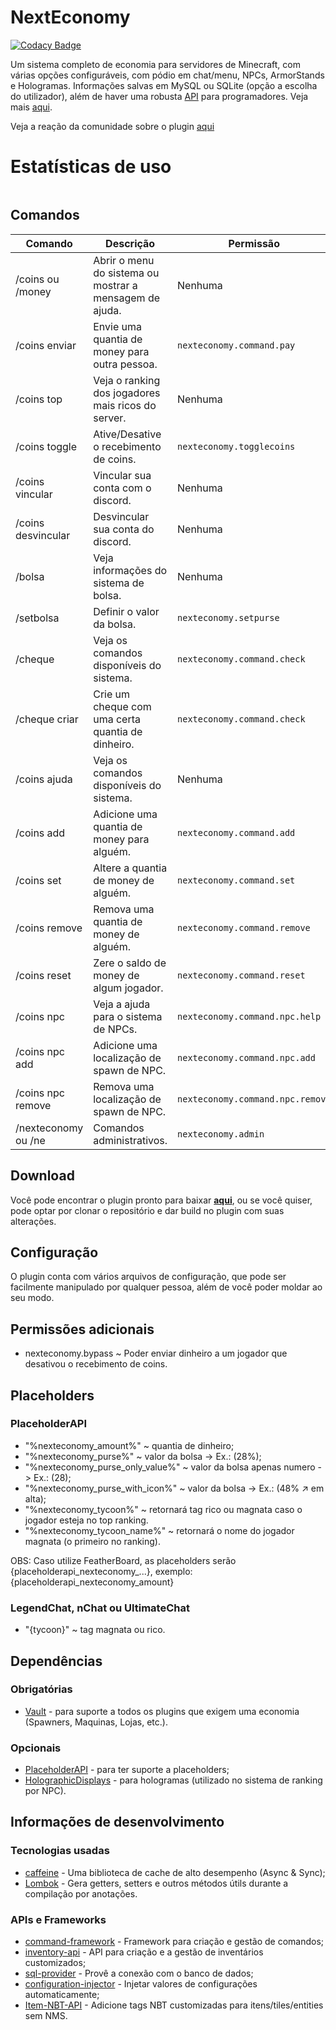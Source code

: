# NextEconomy

[![Codacy Badge](https://app.codacy.com/project/badge/Grade/41ceccfd3fa241f3a9741f6996f44ccd)](https://www.codacy.com/gh/NextPlugins/NextEconomy/dashboard?utm_source=github.com&amp;utm_medium=referral&amp;utm_content=NextPlugins/NextEconomy&amp;utm_campaign=Badge_Grade)

Um sistema completo de economia para servidores de Minecraft, com várias opções configuráveis, com pódio em chat/menu,
NPCs, ArmorStands e Hologramas. Informações salvas em MySQL ou SQLite (opção a escolha do utilizador), além de haver uma
robusta [API](https://github.com/NextPlugins/NextEconomy/tree/main/src/main/java/com/nextplugins/economy/api) para
programadores. Veja mais [aqui](https://imgur.com/gallery/xDfx9pp).

Veja a reação da comunidade sobre o
plugin [aqui](https://gamersboard.com.br/topic/75000-nexteconomy-o-mais-completo-plugin-de-economia-da-comunidade/)

# Estatísticas de uso

<p align="center">
    <a href="https://bstats.org/plugin/bukkit/NextEconomy" title="Estatísticas do NextEconomy">
        <img src="https://bstats.org/signatures/bukkit/NextEconomy.svg"  alt=""/>
    </a>
</p>


## Comandos

|Comando         |Descrição                      |Permissão                    |
|----------------|-------------------------------|-----------------------------|
|/coins ou /money |Abrir o menu do sistema ou mostrar a mensagem de ajuda.|Nenhuma    |
|/coins enviar    |Envie uma quantia de money para outra pessoa.|`nexteconomy.command.pay`|
|/coins top       |Veja o ranking dos jogadores mais ricos do server.|Nenhuma         |
|/coins toggle    |Ative/Desative o recebimento de coins.|`nexteconomy.togglecoins`   |
|/coins vincular  |Vincular sua conta com o discord.|Nenhuma                          |
|/coins desvincular  |Desvincular sua conta do discord.|Nenhuma                       |
|/bolsa           |Veja informações do sistema de bolsa.|Nenhuma                      |
|/setbolsa        |Definir o valor da bolsa.|`nexteconomy.setpurse`                   |
|/cheque          |Veja os comandos disponíveis do sistema.|`nexteconomy.command.check`|
|/cheque criar    |Crie um cheque com uma certa quantia de dinheiro.|`nexteconomy.command.check`|
|/coins ajuda     |Veja os comandos disponíveis do sistema.|Nenhuma                   |
|/coins add       |Adicione uma quantia de money para alguém.|`nexteconomy.command.add`|
|/coins set       |Altere a quantia de money de alguém.|`nexteconomy.command.set`     |
|/coins remove    |Remova uma quantia de money de alguém.|`nexteconomy.command.remove`|
|/coins reset     |Zere o saldo de money de algum jogador.|`nexteconomy.command.reset`|
|/coins npc       |Veja a ajuda para o sistema de NPCs.|`nexteconomy.command.npc.help`|
|/coins npc add   |Adicione uma localização de spawn de NPC.|`nexteconomy.command.npc.add`|
|/coins npc remove|Remova uma localização de spawn de NPC.|`nexteconomy.command.npc.remove`|
|/nexteconomy ou /ne |Comandos administrativos.|`nexteconomy.admin`                      |

## Download

Você pode encontrar o plugin pronto para baixar [**aqui**](https://github.com/adnicollas/NextEconomy/releases), ou se
você quiser, pode optar por clonar o repositório e dar build no plugin com suas alterações.

## Configuração

O plugin conta com vários arquivos de configuração, que pode ser facilmente manipulado por qualquer pessoa, além de você
poder moldar ao seu modo.

## Permissões adicionais

- nexteconomy.bypass ~ Poder enviar dinheiro a um jogador que desativou o recebimento de coins.

## Placeholders

### PlaceholderAPI

- "%nexteconomy_amount%" ~ quantia de dinheiro;
- "%nexteconomy_purse%" ~ valor da bolsa -> Ex.: (28%);
- "%nexteconomy_purse_only_value%" ~ valor da bolsa apenas numero -> Ex.: (28);
- "%nexteconomy_purse_with_icon%" ~ valor da bolsa -> Ex.: (48% ↗ em alta);
- "%nexteconomy_tycoon%" ~ retornará tag rico ou magnata caso o jogador esteja no top ranking.
- "%nexteconomy_tycoon_name%" ~ retornará o nome do jogador magnata (o primeiro no ranking).

OBS: Caso utilize FeatherBoard, as placeholders serão {placeholderapi_nexteconomy_...}, exemplo:
{placeholderapi_nexteconomy_amount}

### LegendChat, nChat ou UltimateChat

- "{tycoon}" ~ tag magnata ou rico.

## Dependências

### Obrigatórias

- [Vault](https://github.com/MilkBowl/VaultAPI) - para suporte a todos os plugins que exigem uma economia (Spawners,
  Maquinas, Lojas, etc.).

### Opcionais

- [PlaceholderAPI](https://www.spigotmc.org/resources/placeholderapi.6245/) - para ter suporte a placeholders;
- [HolographicDisplays](https://dev.bukkit.org/projects/holographic-displays) - para hologramas (utilizado no sistema de
  ranking por NPC).

## Informações de desenvolvimento

### Tecnologias usadas

- [caffeine](https://github.com/ben-manes/caffeine) - Uma biblioteca de cache de alto desempenho (Async & Sync);
- [Lombok](https://projectlombok.org/) - Gera getters, setters e outros métodos útils durante a compilação por
  anotações.

### APIs e Frameworks

- [command-framework](https://github.com/SaiintBrisson/command-framework) - Framework para criação e gestão de comandos;
- [inventory-api](https://github.com/HenryFabio/inventory-api) - API para criação e a gestão de inventários
  customizados;
- [sql-provider](https://github.com/henryfabio/sql-provider) - Provê a conexão com o banco de dados;
- [configuration-injector](https://github.com/HenryFabio/configuration-injector) - Injetar valores de configurações
  automaticamente;
- [Item-NBT-API](https://github.com/tr7zw/Item-NBT-API) - Adicione tags NBT customizadas para itens/tiles/entities sem
  NMS.
